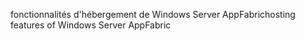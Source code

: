 <span data-ttu-id="ea292-101">fonctionnalités d'hébergement de Windows Server AppFabric</span><span class="sxs-lookup"><span data-stu-id="ea292-101">hosting features of Windows Server AppFabric</span></span>